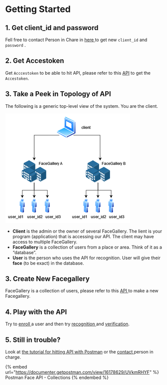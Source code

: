 # Getting Started

## 1. Get client\_id and password

Fell free to contact Person in Chare in [here ](others/contat-person.md)to get new `client_id` and `password` .

## 2. Get Accestoken

Get `Acccestoken` to be able to hit API, please refer to this [API](authtenant.md#1-post-client-login) to get the `Accestoken`.

## 3. Take a Peek in Topology of API

The following is a generic top-level view of the system. You are the client.

![Topology](.gitbook/assets/index.png)



* **Client** is the admin or the owner of several FaceGallery. The lient is your program (application) that is accessing our API. The client may have access to multiple FaceGallery.
* **FaceGallery** is a collection of users from a place or area. Think of it as a “database”.
* **User** is the person who uses the API for recognition. User will give their **face** (to be exact) in the database.

## 3. Create New Facegallery



FaceGallery is a collection of users, please refer to this [API ](apis/face-api.md#post-facegallery-create-facegallery)to make a new Facegallery.

## 4. Play with the API

Try to [enroll ](apis/face-api.md#post-facegallery-enroll-face)a user and then try [recognition ](apis/face-api.md#post-facegallery-recognize-face)and [verification](apis/face-api.md#post-facegallery-verify-face).

## 5. Still in trouble?

Look at [the tutorial for hitting API with Postman](others/postman-setting.md) or the [contact ](others/contat-person.md)person in charge.

{% embed url="https://documenter.getpostman.com/view/16178629/UVkmRHYF" %}
Postman Face API - Collections
{% endembed %}










